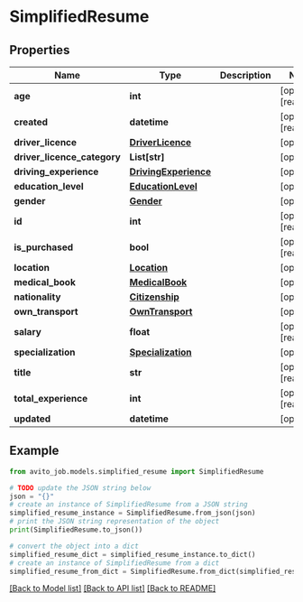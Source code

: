 # SimplifiedResume


## Properties

Name | Type | Description | Notes
------------ | ------------- | ------------- | -------------
**age** | **int** |  | [optional] [readonly] 
**created** | **datetime** |  | [optional] [readonly] 
**driver_licence** | [**DriverLicence**](DriverLicence.md) |  | [optional] 
**driver_licence_category** | **List[str]** |  | [optional] 
**driving_experience** | [**DrivingExperience**](DrivingExperience.md) |  | [optional] 
**education_level** | [**EducationLevel**](EducationLevel.md) |  | [optional] 
**gender** | [**Gender**](Gender.md) |  | [optional] 
**id** | **int** |  | [optional] [readonly] 
**is_purchased** | **bool** |  | [optional] [readonly] 
**location** | [**Location**](Location.md) |  | [optional] 
**medical_book** | [**MedicalBook**](MedicalBook.md) |  | [optional] 
**nationality** | [**Citizenship**](Citizenship.md) |  | [optional] 
**own_transport** | [**OwnTransport**](OwnTransport.md) |  | [optional] 
**salary** | **float** |  | [optional] [readonly] 
**specialization** | [**Specialization**](Specialization.md) |  | [optional] 
**title** | **str** |  | [optional] [readonly] 
**total_experience** | **int** |  | [optional] [readonly] 
**updated** | **datetime** |  | [optional] 

## Example

```python
from avito_job.models.simplified_resume import SimplifiedResume

# TODO update the JSON string below
json = "{}"
# create an instance of SimplifiedResume from a JSON string
simplified_resume_instance = SimplifiedResume.from_json(json)
# print the JSON string representation of the object
print(SimplifiedResume.to_json())

# convert the object into a dict
simplified_resume_dict = simplified_resume_instance.to_dict()
# create an instance of SimplifiedResume from a dict
simplified_resume_from_dict = SimplifiedResume.from_dict(simplified_resume_dict)
```
[[Back to Model list]](../README.md#documentation-for-models) [[Back to API list]](../README.md#documentation-for-api-endpoints) [[Back to README]](../README.md)


